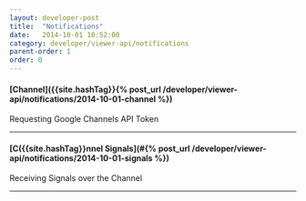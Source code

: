 ```yaml
---
layout: developer-post
title:  "Notifications"
date:   2014-10-01 10:52:00
category: developer/viewer-api/notifications
parent-order: 1
order: 0
---
```


#### [Channel]({{site.hashTag}}{% post_url /developer/viewer-api/notifications/2014-10-01-channel %})

Requesting Google Channels API Token

***

#### [C({{site.hashTag}}nnel Signals](#{% post_url /developer/viewer-api/notifications/2014-10-01-signals %})

Receiving Signals over the Channel

***
